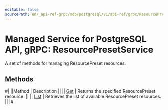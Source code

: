```yaml
---
editable: false
sourcePath: en/_api-ref-grpc/mdb/postgresql/v1/api-ref/grpc/ResourcePreset/index.md
---
```


# Managed Service for PostgreSQL API, gRPC: ResourcePresetService

A set of methods for managing ResourcePreset resources.

## Methods

#|
||Method | Description ||
|| [Get](get.md) | Returns the specified ResourcePreset resource. ||
|| [List](list.md) | Retrieves the list of available ResourcePreset resources. ||
|#